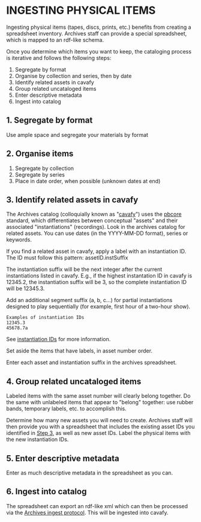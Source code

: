 # INGESTING PHYSICAL ITEMS

Ingesting physical items (tapes, discs, prints, etc.) benefits from creating a spreadsheet inventory. Archives staff can provide a special spreadsheet, which is mapped to an rdf-like schema. 

Once you determine which items you want to keep, the cataloging process is iterative and follows the following steps:

1. Segregate by format
2. Organise by collection and series, then by date
3. Identify related assets in cavafy
4. Group related uncataloged items
5. Enter descriptive metadata
6. Ingest into catalog

## 1. Segregate by format

Use ample space and segregate your materials by format

## 2. Organise items

1. Segregate by collection
2. Segregate by series
3. Place in date order, when possible (unknown dates at end)

## 3. Identify related assets in cavafy

The Archives catalog (colloquially known as &quot;[cavafy](https://cavafy.wnyc.org/)&quot;) uses the [pbcore](https://pbcore.org/) standard, which differentiates between conceptual &quot;assets&quot; and their associated &quot;instantiations&quot; (recordings). Look in the archives catalog for related assets. You can use dates (in the YYYY-MM-DD format), series or keywords.

If you find a related asset in cavafy, apply a label with an instantiation ID. The ID must follow this pattern: assetID.instSuffix

The instantiation suffix will be the next integer after the current instantiations listed in cavafy. E.g., if the highest instantation ID in cavafy is 12345.2, the instantiation suffix will be 3, so the complete instantiation ID will be 12345.3.

Add an additional segment suffix (a, b, c...) for partial instantiations designed to play sequentially (for example, first hour of a two-hour show).

    Examples of instantiation IDs
    12345.3
    45678.7a

See [instantiation IDs](https://github.com/MarcosSueiro/nypr-archives-ingest-scripts/blob/master/additionalDocs/fileNaming.md#instantiation-id) for more information.

Set aside the items that have labels, in asset number order. 

Enter each asset and instantiation suffix in the archives spreadsheet.

## 4. Group related uncataloged items

Labeled items with the same asset number will clearly belong together. Do the same with unlabeled items that appear to "belong" together: use rubber bands, temporary labels, etc. to accomplish this.

Determine how many new assets you will need to create. Archives staff will then provide you with a spreadsheet that includes the existing asset IDs you identified in [Step 3](#3-identify-related-assets-in-cavafy), as well as new asset IDs. Label the physical items with the new instantiation IDs.

## 5. Enter descriptive metadata

Enter as much descriptive metadata in the spreadsheet as you can.

## 6. Ingest into catalog

The spreadsheet can export an rdf-like xml which can then be processed via the [Archives ingest protocol](https://github.com/MarcosSueiro/nypr-archives-ingest-scripts/blob/master/additionalDocs/ArchivesWorkflow.md). This will be ingested into cavafy.

